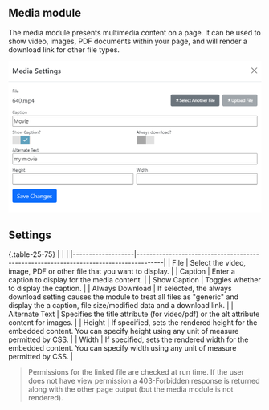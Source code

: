 ## Media module
The media module presents multimedia content on a page.  It can be used to show video, images, PDF documents within your page, and will render a download link for other file types.

![Settings](Media.png)

## Settings

{.table-25-75}
|                   |                                                                                      |
|-------------------|--------------------------------------------------------------------------------------|
| File              | Select the video, image, PDF or other file that you want to display.  |
| Caption           | Enter a caption to display for the media content.   |
| Show Caption      | Toggles whether to display the caption. |
| Always Download   | If selected, the always download setting causes the module to treat all files as "generic" and display the a caption, file size/modified data and a download link. |
| Alternate Text    | Specifies the title attribute (for video/pdf) or the alt attribute content for images.  |
| Height            | If specified, sets the rendered height for the embedded content.  You can specify height using any unit of measure permitted by CSS.  |
| Width             | If specified, sets the rendered width for the embedded content.  You can specify width using any unit of measure permitted by CSS.  |

> Permissions for the linked file are checked at run time.  If the user does not have view permission a 403-Forbidden response is returned along with the other page output (but the media module is not rendered).